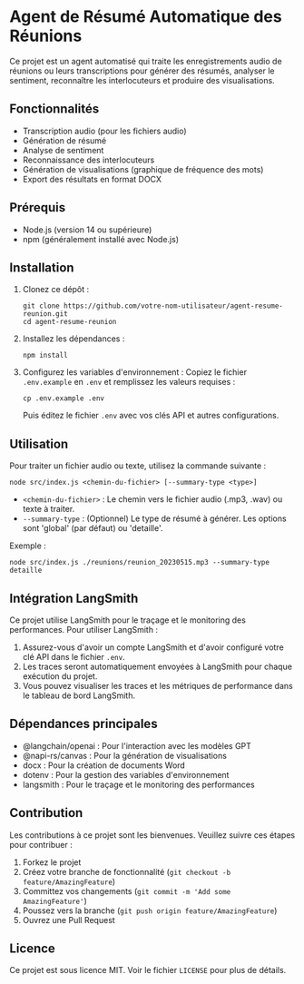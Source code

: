 # Agent de Résumé Automatique des Réunions

Ce projet est un agent automatisé qui traite les enregistrements audio de réunions ou leurs transcriptions pour générer des résumés, analyser le sentiment, reconnaître les interlocuteurs et produire des visualisations.

## Fonctionnalités

- Transcription audio (pour les fichiers audio)
- Génération de résumé
- Analyse de sentiment
- Reconnaissance des interlocuteurs
- Génération de visualisations (graphique de fréquence des mots)
- Export des résultats en format DOCX

## Prérequis

- Node.js (version 14 ou supérieure)
- npm (généralement installé avec Node.js)

## Installation

1. Clonez ce dépôt :
   ```
   git clone https://github.com/votre-nom-utilisateur/agent-resume-reunion.git
   cd agent-resume-reunion
   ```

2. Installez les dépendances :
   ```
   npm install
   ```

3. Configurez les variables d'environnement :
   Copiez le fichier `.env.example` en `.env` et remplissez les valeurs requises :
   ```
   cp .env.example .env
   ```
   Puis éditez le fichier `.env` avec vos clés API et autres configurations.

## Utilisation

Pour traiter un fichier audio ou texte, utilisez la commande suivante :

```
node src/index.js <chemin-du-fichier> [--summary-type <type>]
```

- `<chemin-du-fichier>` : Le chemin vers le fichier audio (.mp3, .wav) ou texte à traiter.
- `--summary-type` : (Optionnel) Le type de résumé à générer. Les options sont 'global' (par défaut) ou 'detaille'.

Exemple :
```
node src/index.js ./reunions/reunion_20230515.mp3 --summary-type detaille
```

## Intégration LangSmith

Ce projet utilise LangSmith pour le traçage et le monitoring des performances. Pour utiliser LangSmith :

1. Assurez-vous d'avoir un compte LangSmith et d'avoir configuré votre clé API dans le fichier `.env`.
2. Les traces seront automatiquement envoyées à LangSmith pour chaque exécution du projet.
3. Vous pouvez visualiser les traces et les métriques de performance dans le tableau de bord LangSmith.

## Dépendances principales

- @langchain/openai : Pour l'interaction avec les modèles GPT
- @napi-rs/canvas : Pour la génération de visualisations
- docx : Pour la création de documents Word
- dotenv : Pour la gestion des variables d'environnement
- langsmith : Pour le traçage et le monitoring des performances

## Contribution

Les contributions à ce projet sont les bienvenues. Veuillez suivre ces étapes pour contribuer :

1. Forkez le projet
2. Créez votre branche de fonctionnalité (`git checkout -b feature/AmazingFeature`)
3. Committez vos changements (`git commit -m 'Add some AmazingFeature'`)
4. Poussez vers la branche (`git push origin feature/AmazingFeature`)
5. Ouvrez une Pull Request

## Licence

Ce projet est sous licence MIT. Voir le fichier `LICENSE` pour plus de détails.
